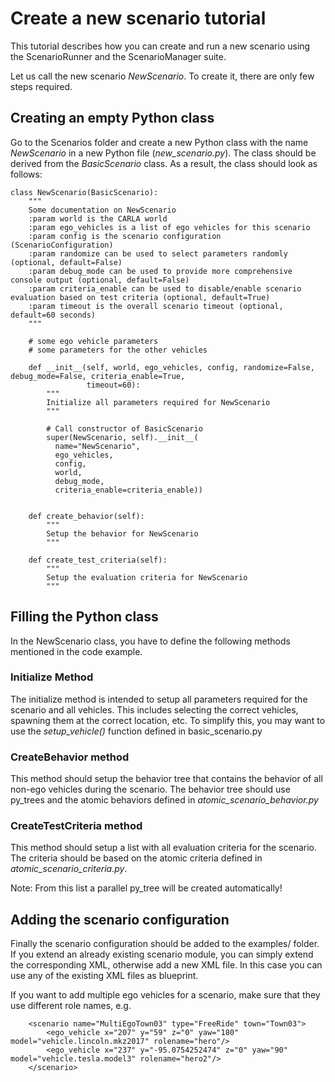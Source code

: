 # Create a new scenario tutorial

This tutorial describes how you can create and run a new scenario using the
ScenarioRunner and the ScenarioManager suite.

Let us call the new scenario _NewScenario_. To create it, there are only few
steps required.

## Creating an empty Python class
Go to the Scenarios folder and create a new Python class with the name
_NewScenario_ in a new Python file (_new_scenario.py_). The class should be
derived from the _BasicScenario_ class. As a result, the class should look as
follows:

   ```
   class NewScenario(BasicScenario):
       """
       Some documentation on NewScenario
       :param world is the CARLA world
       :param ego_vehicles is a list of ego vehicles for this scenario
       :param config is the scenario configuration (ScenarioConfiguration)
       :param randomize can be used to select parameters randomly (optional, default=False)
       :param debug_mode can be used to provide more comprehensive console output (optional, default=False)
       :param criteria_enable can be used to disable/enable scenario evaluation based on test criteria (optional, default=True)
       :param timeout is the overall scenario timeout (optional, default=60 seconds)
       """

       # some ego vehicle parameters
       # some parameters for the other vehicles

       def __init__(self, world, ego_vehicles, config, randomize=False, debug_mode=False, criteria_enable=True,
                    timeout=60):
           """
           Initialize all parameters required for NewScenario
           """

           # Call constructor of BasicScenario
           super(NewScenario, self).__init__(
             name="NewScenario",
             ego_vehicles,
             config,
             world,
             debug_mode,
             criteria_enable=criteria_enable))


       def create_behavior(self):
           """
           Setup the behavior for NewScenario
           """

       def create_test_criteria(self):
           """
           Setup the evaluation criteria for NewScenario
           """
   ```

## Filling the Python class

In the NewScenario class, you have to define the following methods mentioned
in the code example.

### Initialize Method
The initialize method is intended to setup all parameters required
for the scenario and all vehicles. This includes selecting the correct vehicles,
spawning them at the correct location, etc. To simplify this, you may want to
use the _setup_vehicle()_ function defined in basic_scenario.py

### CreateBehavior method
This method should setup the behavior tree that contains the behavior of all
non-ego vehicles during the scenario. The behavior tree should use py_trees and
the atomic behaviors defined in _atomic_scenario_behavior.py_

### CreateTestCriteria method
This method should setup a list with all evaluation criteria for the scenario.
The criteria should be based on the atomic criteria defined in
_atomic_scenario_criteria.py_.

Note: From this list a parallel py_tree will be created automatically!

## Adding the scenario configuration
Finally the scenario configuration should be added to the examples/ folder. If you
extend an already existing scenario module, you can simply extend the corresponding
XML, otherwise add a new XML file. In this case you can use any of the existing
XML files as blueprint.

If you want to add multiple ego vehicles for a scenario, make sure that they use different
role names, e.g.
```
    <scenario name="MultiEgoTown03" type="FreeRide" town="Town03">
        <ego_vehicle x="207" y="59" z="0" yaw="180" model="vehicle.lincoln.mkz2017" rolename="hero"/>
        <ego_vehicle x="237" y="-95.0754252474" z="0" yaw="90" model="vehicle.tesla.model3" rolename="hero2"/>
    </scenario>
```
